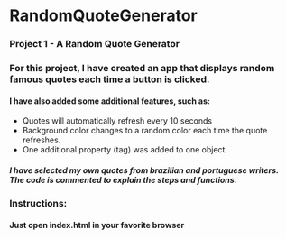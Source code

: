 # RandomQuoteGenerator

### Project 1 - A Random Quote Generator

### For this project, I have created an app that displays random famous quotes each time a button is clicked. 
#### I have also added some additional features, such as:
*  Quotes will automatically refresh every 10 seconds
*  Background color changes to a random color each time the quote refreshes.
*  One additional property (tag) was added to one object.

##### I have selected my own quotes from brazilian and portuguese writers. The code is commented to explain the steps and functions.

### Instructions:
#### Just open index.html in your favorite browser

